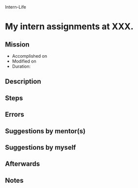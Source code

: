 Intern-Life
# My intern assignments at XXX.

## Mission 
* Accomplished on 
* Modified on 
* Duration: 


## Description

## Steps


## Errors


## Suggestions by mentor(s)


## Suggestions by myself


## Afterwards

## Notes